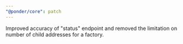 ```yaml
---
"@ponder/core": patch
---
```


Improved accuracy of "status" endpoint and removed the limitation on number of child addresses for a factory.
